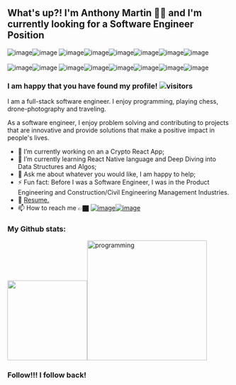 ## What's up?! I'm Anthony Martin 👋🏿 and I'm currently looking for a Software Engineer Position
![image](https://img.shields.io/badge/JavaScript-F7DF1E?style=for-the-badge&logo=javascript&logoColor=black)![image](https://img.shields.io/badge/Express.js-000000?style=for-the-badge&logo=express&logoColor=white) ![image](https://img.shields.io/badge/Node.js-339933?style=for-the-badge&logo=nodedotjs&logoColor=white)![image](https://img.shields.io/badge/React-20232A?style=for-the-badge&logo=react&logoColor=61DAFB)![image](https://img.shields.io/badge/Redux-593D88?style=for-the-badge&logo=redux&logoColor=white)![image](https://img.shields.io/badge/PostgreSQL-316192?style=for-the-badge&logo=postgresql&logoColor=white)![image](https://img.shields.io/badge/HTML5-E34F26?style=for-the-badge&logo=html5&logoColor=white)![image](https://img.shields.io/badge/CSS-239120?&style=for-the-badge&logo=css3&logoColor=white)
<br></br>
![image](https://img.shields.io/badge/Python-3776AB?style=for-the-badge&logo=python&logoColor=white)![image](https://img.shields.io/badge/Flask-000000?style=for-the-badge&logo=flask&logoColor=white) ![image](https://img.shields.io/badge/Docker-2CA5E0?style=for-the-badge&logo=docker&logoColor=white)![image](https://img.shields.io/badge/Postman-FF6C37?style=for-the-badge&logo=Postman&logoColor=white)![image](https://img.shields.io/badge/Markdown-000000?style=for-the-badge&logo=markdown&logoColor=white)![image](https://img.shields.io/badge/Pug-E3C29B?style=for-the-badge&logo=pug&logoColor=black)![image](https://img.shields.io/badge/Git-F05032?style=for-the-badge&logo=git&logoColor=white)![image](https://img.shields.io/badge/Heroku-430098?style=for-the-badge&logo=heroku&logoColor=white) 
### I am happy that you have found my profile!  ![visitors](https://visitor-badge.glitch.me/badge?page_id=anthonym313.381526421) 

I am a full-stack software engineer. I enjoy programming, playing chess, drone-photography and traveling.

As a software engineer, I enjoy problem solving and contributing to projects that are innovative and provide solutions that make a positive impact in people's lives. 

- 🔭 I’m currently working on an a Crypto React App;
- 🌱 I’m currently learning React Native language and Deep Diving into Data Structures and Algos;
- 💬 Ask me about whatever you would like, I am happy to help;
- ⚡ Fun fact: Before I was a Software Engineer, I was in the Product Engineering and Construction/Civil Engineering Management Industries.
- 📝 [Resume.](https://docs.google.com/document/d/e/2PACX-1vRLrAZ-P8efRJ36d1fO-DuQO4k86hBR0gccKeetxwKboVTsfb51W82qF64-XeV7Y-FyU6sUJcLVjlcg/pub)
- 📫 How to reach me 👉🏿 [![image](https://img.shields.io/badge/LinkedIn-0077B5?style=for-the-badge&logo=linkedin&logoColor=white)](https://www.linkedin.com/in/anthonyamartin/)[![image](https://img.shields.io/badge/Gmail-D14836?style=for-the-badge&logo=gmail&logoColor=white)](https://mail.google.com/a/?view=cm&fs=1&to=anthony.a.s.martin@gmail.com)


### My Github stats:
<img height="180em" src="https://github-readme-stats.vercel.app/api?username=anthonym313&theme=react&show_icons=true&hide_border=true&&count_private=true&include_all_commits=true"/><img src='https://ect.co.in/wp-content/uploads/2017/02/careers-in-computer-programming.jpg' alt='programming' width="270"/>

### Follow!!! I follow back!

<!--
**anthonym313/anthonym313** is a ✨ _special_ ✨ repository because its `README.md` (this file) appears on your GitHub profile.

Here are some ideas to get you started:


-->
